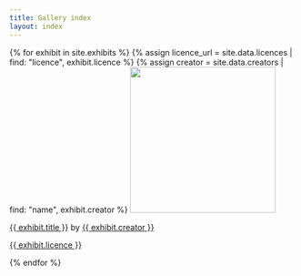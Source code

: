 ```yaml
---
title: Gallery index
layout: index
---
```


{% for exhibit in site.exhibits %}
{% assign licence_url = site.data.licences | find: "licence", exhibit.licence %}
{% assign creator = site.data.creators | find: "name", exhibit.creator %}
<a href = "{{ exhibit.url | relative_url }}"><img src="{{ exhibit.image-url }}" width = 256></a>
<p><a href = "{{ exhibit.url | relative_url }}">{{ exhibit.title }}</a> by <a href = "{{ creator.homepage }}">{{ exhibit.creator }}</a></p>
<p><a href="{{ licence_url.url }}">{{ exhibit.licence }}</a></p>
{% endfor %}